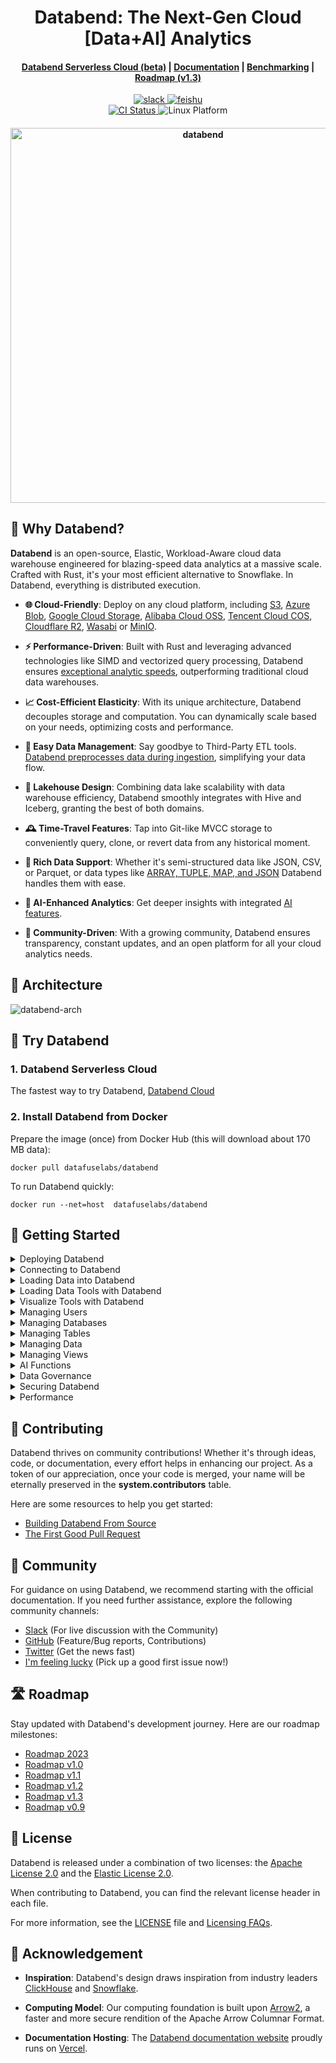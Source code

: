 <h1 align="center">Databend: The Next-Gen Cloud [Data+AI] Analytics</h1>

<div align="center">

<h4 align="center">
  <a href="https://databend.rs/doc/cloud">Databend Serverless Cloud (beta)</a>  |
  <a href="https://databend.rs/doc">Documentation</a>  |
  <a href="https://benchmark.clickhouse.com/">Benchmarking</a>  |
  <a href="https://github.com/datafuselabs/databend/issues/11868">Roadmap (v1.3)</a>

</h4>

<div>
<a href="https://link.databend.rs/join-slack">
<img src="https://img.shields.io/badge/slack-databend-0abd59?logo=slack" alt="slack" />
</a>

<a href="https://link.databend.rs/join-feishu">
<img src="https://img.shields.io/badge/feishu-databend-0abd59" alt="feishu" />
</a>

<br>

<a href="https://github.com/datafuselabs/databend/actions/workflows/release.yml">
<img src="https://img.shields.io/github/actions/workflow/status/datafuselabs/databend/release.yml?branch=main" alt="CI Status" />
</a>

<img src="https://img.shields.io/badge/Platform-Linux%2C%20macOS%2C%20ARM-green.svg?style=flat" alt="Linux Platform" />

</div>
</div>

<h4 align="center">
<img src="https://github.com/datafuselabs/databend/assets/172204/0db97eea-7f25-48a6-b038-6d153378a6d4" width="600" alt="databend" />
</h4>

## 🚀 Why Databend?

**Databend** is an open-source, Elastic, Workload-Aware cloud data warehouse engineered for blazing-speed data analytics at a massive scale. Crafted with Rust, it's your most efficient alternative to Snowflake. In Databend, everything is distributed execution.

- **🌐 Cloud-Friendly**: Deploy on any cloud platform, including [S3](https://aws.amazon.com/s3/), [Azure Blob](https://azure.microsoft.com/en-us/services/storage/blobs/), [Google Cloud Storage](https://cloud.google.com/storage/), [Alibaba Cloud OSS](https://www.alibabacloud.com/product/object-storage-service), [Tencent Cloud COS](https://www.tencentcloud.com/products/cos), [Cloudflare R2](https://www.cloudflare.com/products/r2/), [Wasabi](https://wasabi.com/) or [MinIO](https://min.io).

- **⚡ Performance-Driven**: Built with Rust and leveraging advanced technologies like SIMD and vectorized query processing, Databend ensures [exceptional analytic speeds](https://benchmark.clickhouse.com/), outperforming traditional cloud data warehouses.

- **📈 Cost-Efficient Elasticity**: With its unique architecture, Databend decouples storage and computation. You can dynamically scale based on your needs, optimizing costs and performance.

- **🔄 Easy Data Management**: Say goodbye to Third-Party ETL tools. [Databend preprocesses data during ingestion](https://databend.rs/doc/load-data/load), simplifying your data flow.

- **🏡 Lakehouse Design**: Combining data lake scalability with data warehouse efficiency, Databend smoothly integrates with Hive and Iceberg, granting the best of both domains.

- **🕰 Time-Travel Features**: Tap into Git-like MVCC storage to conveniently query, clone, or revert data from any historical moment.

- **📑 Rich Data Support**: Whether it's semi-structured data like JSON, CSV, or Parquet, or data types like [ARRAY, TUPLE, MAP, and JSON](https://databend.rs/doc/sql-reference/data-types/) Databend handles them with ease.

- **🤖 AI-Enhanced Analytics**: Get deeper insights with integrated [AI features](https://databend.rs/doc/sql-functions/ai-functions/).

- **👥 Community-Driven**: With a growing community, Databend ensures transparency, constant updates, and an open platform for all your cloud analytics needs.

## 📐 Architecture

![databend-arch](https://user-images.githubusercontent.com/172204/181448994-2b7c1623-6b20-4398-8917-45acca95ba90.png)


## 🚀 Try Databend

### 1. Databend Serverless Cloud

The fastest way to try Databend, [Databend Cloud](https://databend.rs/doc/cloud/)

### 2. Install Databend from Docker

Prepare the image (once) from Docker Hub (this will download about 170 MB data):

```shell
docker pull datafuselabs/databend
```

To run Databend quickly:
```shell
docker run --net=host  datafuselabs/databend
```

## 🚀 Getting Started

<details>
<summary>Deploying Databend</summary>

- [Understanding Deployment Modes](https://databend.rs/doc/deploy/understanding-deployment-modes)
- [Deploying a Standalone Databend](https://databend.rs/doc/deploy/deploying-databend)
- [Expanding a Standalone Databend](https://databend.rs/doc/deploy/expanding-to-a-databend-cluster)
- [Databend Cloud (Beta)](https://databend.rs/doc/cloud)
</details>

<details>
<summary>Connecting to Databend</summary>

- [Connecting to Databend with BendSQL](https://databend.rs/doc/sql-clients/bendsql)
- [Connecting to Databend with JDBC](https://databend.rs/doc/sql-clients/jdbc)
- [Connecting to Databend with MySQL-Compatible Clients](https://databend.rs/doc/sql-clients/mysql)

</details>

<details>
<summary>Loading Data into Databend</summary>

- [How to Load Data from Local File](https://databend.rs/doc/load-data/load/local)
- [How to Load Data from Bucket](https://databend.rs/doc/load-data/load/s3)
- [How to Load Data from Stage](https://databend.rs/doc/load-data/load/stage)
- [How to Load Data from Remote Files](https://databend.rs/doc/load-data/load/http)
- [Querying Data in Staged Files](https://databend.rs/doc/load-data/transform/querying-stage)
- [Transforming Data During a Load](https://databend.rs/doc/load-data/transform/data-load-transform)
- [How to Unload Data from Databend](https://databend.rs/doc/load-data/unload)

</details>

<details>
<summary>Loading Data Tools with Databend</summary>

- [Apache Kafka](https://databend.rs/doc/load-data/load-db/kafka)
- [Airbyte](https://databend.rs/doc/load-data/load-db/airbyte)
- [dbt](https://databend.rs/doc/load-data/load-db/dbt)
- [Debezium](https://databend.rs/doc/load-data/load-db/debezium)
- [Apache Flink CDC](https://databend.rs/doc/load-data/load-db/flink-cdc)
- [DataDog Vector](https://databend.rs/doc/load-data/load-db/vector)
- [Addax](https://databend.rs/doc/load-data/load-db/addax)
- [DataX](https://databend.rs/doc/load-data/load-db/datax)

</details>

<details>
<summary>Visualize Tools with Databend</summary>

- [Metabase](https://databend.rs/doc/visualize/metabase)
- [Tableau](https://databend.rs/doc/visualize/tableau)
- [Grafana](https://databend.rs/doc/visualize/grafana)
- [Jupyter Notebook](https://databend.rs/doc/visualize/jupyter)
- [Deepnote](https://databend.rs/doc/visualize/deepnote)
- [MindsDB](https://databend.rs/doc/visualize/mindsdb)
- [Redash](https://databend.rs/doc/visualize/redash)

</details>

<details>
<summary>Managing Users</summary>

- [How to Create a User](https://databend.rs/doc/sql-commands/ddl/user/user-create-user)
- [How to Grant Privileges to a User](https://databend.rs/doc/sql-commands/ddl/user/grant-privileges)
- [How to Revoke Privileges from a User](https://databend.rs/doc/sql-commands/ddl/user/revoke-privileges)
- [How to Create a Role](https://databend.rs/doc/sql-commands/ddl/user/user-create-role)
- [How to Grant Privileges to a Role](https://databend.rs/doc/sql-commands/ddl/user/grant-privileges)
- [How to Grant Role to a User](https://databend.rs/doc/sql-commands/ddl/user/grant-role)
- [How to Revoke Role from a User](https://databend.rs/doc/sql-commands/ddl/user/revoke-role)
</details>

<details>
<summary>Managing Databases</summary>

- [How to Create a Database](https://databend.rs/doc/sql-commands/ddl/database/ddl-create-database)
- [How to Drop a Database](https://databend.rs/doc/sql-commands/ddl/database/ddl-drop-database)
</details>

<details>
<summary>Managing Tables</summary>

- [How to Create a Table](https://databend.rs/doc/sql-commands/ddl/table/ddl-create-table)
- [How to Drop a Table](https://databend.rs/doc/sql-commands/ddl/table/ddl-drop-table)
- [How to Rename a Table](https://databend.rs/doc/sql-commands/ddl/table/ddl-rename-table)
- [How to Truncate a Table](https://databend.rs/doc/sql-commands/ddl/table/ddl-truncate-table)
- [How to Flash Back a Table](https://databend.rs/doc/sql-commands/ddl/table/flashback-table)
- [How to Add/Drop Table Column](https://databend.rs/doc/sql-commands/ddl/table/alter-table-column)
</details>

<details>
<summary>Managing Data</summary>

- [COPY](https://databend.rs/doc/sql-commands/dml/dml-copy-into-table)
- [INSERT](https://databend.rs/doc/sql-commands/dml/dml-insert)
- [DELETE](https://databend.rs/doc/sql-commands/dml/dml-delete-from)
- [UPDATE](https://databend.rs/doc/sql-commands/dml/dml-update)
- [REPLACE](https://databend.rs/doc/sql-commands/dml/dml-replace)
</details>

<details>
<summary>Managing Views</summary>

- [How to Create a View](https://databend.rs/doc/sql-commands/ddl/view/ddl-create-view)
- [How to Drop a View](https://databend.rs/doc/sql-commands/ddl/view/ddl-drop-view)
- [How to Alter a View](https://databend.rs/doc/sql-commands/ddl/view/ddl-alter-view)
</details>

<details>
<summary>AI Functions</summary>

- [Generating SQL with AI](https://databend.rs/doc/sql-functions/ai-functions/ai-to-sql)
- [Creating Embedding Vectors](https://databend.rs/doc/sql-functions/ai-functions/ai-embedding-vector)
- [Computing Text Similarities](https://databend.rs/doc/sql-functions/ai-functions/ai-cosine-distance)
- [Text Completion with AI](https://databend.rs/doc/sql-functions/ai-functions/ai-text-completion)
</details>

<details>
<summary>Data Governance</summary>

- [How to Create Data Masking Policy](https://databend.rs/doc/sql-commands/ddl/mask-policy/create-mask-policy)
- [How to Drop Data Masking Policy](https://databend.rs/doc/sql-commands/ddl/mask-policy/drop-mask-policy)

</details>

<details>
<summary>Securing Databend</summary>

- [How to Create Network Policy](https://databend.rs/doc/sql-commands/ddl/network-policy/ddl-create-policy)
- [How to Drop Network Policy](https://databend.rs/doc/sql-commands/ddl/network-policy/ddl-drop-policy)
- [How to Alter Network Policy](https://databend.rs/doc/sql-commands/ddl/network-policy/ddl-alter-policy)

</details>


<details>
<summary>Performance</summary>

- [How to Benchmark Databend using TPC-H](https://databend.rs/blog/2022/08/08/benchmark-tpc-h)
</details>


## 🤝 Contributing

Databend thrives on community contributions! Whether it's through ideas, code, or documentation, every effort helps in enhancing our project. As a token of our appreciation, once your code is merged, your name will be eternally preserved in the **system.contributors** table.

Here are some resources to help you get started:

- [Building Databend From Source](https://databend.rs/doc/contributing/building-from-source)
- [The First Good Pull Request](https://databend.rs/doc/contributing/good-pr)


## 👥 Community

For guidance on using Databend, we recommend starting with the official documentation. If you need further assistance, explore the following community channels:

- [Slack](https://link.databend.rs/join-slack) (For live discussion with the Community)
- [GitHub](https://github.com/datafuselabs/databend) (Feature/Bug reports, Contributions)
- [Twitter](https://twitter.com/DatabendLabs) (Get the news fast)
- [I'm feeling lucky](https://link.databend.rs/i-m-feeling-lucky) (Pick up a good first issue now!)


## 🛣️ Roadmap

Stay updated with Databend's development journey. Here are our roadmap milestones:

- [Roadmap 2023](https://github.com/datafuselabs/databend/issues/9448)
- [Roadmap v1.0](https://github.com/datafuselabs/databend/issues/9604)
- [Roadmap v1.1](https://github.com/datafuselabs/databend/issues/10334)
- [Roadmap v1.2](https://github.com/datafuselabs/databend/issues/11073)
- [Roadmap v1.3](https://github.com/datafuselabs/databend/issues/11868)
- [Roadmap v0.9](https://github.com/datafuselabs/databend/issues/7052)


## 📜 License

Databend is released under a combination of two licenses: the [Apache License 2.0](licenses/Apache-2.0.txt) and the [Elastic License 2.0](licenses/Elastic.txt).

When contributing to Databend, you can find the relevant license header in each file.

For more information, see the [LICENSE](LICENSE) file and [Licensing FAQs](https://databend.rs/doc/enterprise/license).


## 🙏 Acknowledgement

- **Inspiration**: Databend's design draws inspiration from industry leaders [ClickHouse](https://github.com/clickhouse/clickhouse) and [Snowflake](https://docs.snowflake.com/en/user-guide/intro-key-concepts.html#snowflake-architecture).

- **Computing Model**: Our computing foundation is built upon [Arrow2](https://github.com/jorgecarleitao/arrow2), a faster and more secure rendition of the Apache Arrow Columnar Format.

- **Documentation Hosting**: The [Databend documentation website](https://databend.rs) proudly runs on [Vercel](https://vercel.com/?utm_source=databend&utm_campaign=oss).
